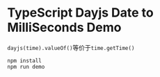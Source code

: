TypeScript Dayjs Date to MilliSeconds Demo
=====================================

`dayjs(time).valueOf()`等价于`time.getTime()`

```
npm install
npm run demo
```
